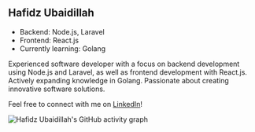 ## Hafidz Ubaidillah

- Backend: Node.js, Laravel
- Frontend: React.js
- Currently learning: Golang

Experienced software developer with a focus on backend development using Node.js and Laravel, as well as frontend development with React.js. Actively expanding knowledge in Golang. Passionate about creating innovative software solutions.

Feel free to connect with me on [LinkedIn](https://www.linkedin.com/in/hafidz-ubaidillah-853b17130/)!

![Hafidz Ubaidillah's GitHub activity graph](http://github-profile-summary-cards.vercel.app/api/cards/most-commit-language?username=Dzyfhuba&theme=dark&exclude=HTML,CSS)
